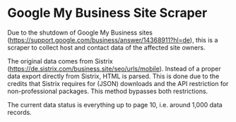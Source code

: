 # Google My Business Site Scraper

Due to the shutdown of Google My Business sites (https://support.google.com/business/answer/14368911?hl=de), this is a scraper to collect host and contact data of the affected site owners.

The original data comes from Sistrix (https://de.sistrix.com/business.site/seo/urls/mobile). Instead of a proper data export directly from Sistrix, HTML is parsed. This is done due to the credits that Sistrix requires for (JSON) downloads and the API restriction for non-professional packages. This method bypasses both restrictions.

The current data status is everything up to page 10, i.e. around 1,000 data records.
